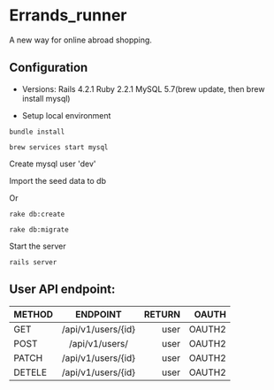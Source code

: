 # Errands_runner

A new way for online abroad shopping.

## Configuration

- Versions:
Rails 4.2.1
Ruby 2.2.1
MySQL 5.7(brew update, then brew install mysql)

- Setup local environment

```
bundle install
```
```
brew services start mysql 
```

Create mysql user 'dev'

Import the seed data to db

Or 
```
rake db:create
```
```
rake db:migrate
```

Start the server
```
rails server
```


## User API endpoint:

| METHOD| ENDPOINT           | RETURN | OAUTH |
| ------|:------------------:| -----: | -----:|
| GET   | /api/v1/users/{id} | user   | OAUTH2|
| POST  | /api/v1/users/     | user   | OAUTH2|
| PATCH | /api/v1/users/{id} | user   | OAUTH2|
| DETELE| /api/v1/users/{id} | user   | OAUTH2|


